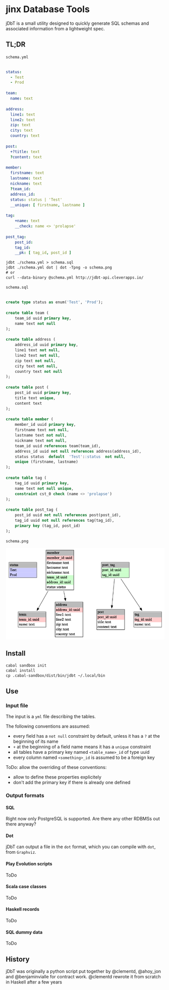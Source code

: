 # jinx Database Tools

jDbT is a small utility designed to quickly generate SQL schemas and
associated information from a lightweight spec.

## TL;DR

`schema.yml`

```yaml

status:
  - Test
  - Prod

team:
  name: text

address:
  line1: text
  line2: text
  zip: text
  city: text
  country: text

post:
  +?title: text
  ?content: text

member:
  firstname: text
  lastname: text
  nickname: text
  ?team_id:
  address_id:
  status: status | 'Test'
  __unique: [ firstname, lastname ]

tag:
    +name: text
    __check: name <> 'prolapse'

post_tag:
    post_id:
    tag_id:
    __pk: [ tag_id, post_id ]

```

    jdbt ./schema.yml > schema.sql
    jdbt ./schema.yml dot | dot -Tpng -o schema.png
    # or
    curl --data-binary @schema.yml http://jdbt-api.cleverapps.io/


`schema.sql`

```sql

create type status as enum('Test', 'Prod');

create table team (
    team_id uuid primary key,
    name text not null
);

create table address (
    address_id uuid primary key,
    line1 text not null,
    line2 text not null,
    zip text not null,
    city text not null,
    country text not null
);

create table post (
    post_id uuid primary key,
    title text unique,
    content text
);

create table member (
    member_id uuid primary key,
    firstname text not null,
    lastname text not null,
    nickname text not null,
    team_id uuid references team(team_id),
    address_id uuid not null references address(address_id),
    status status  default  'Test'::status  not null,
    unique (firstname, lastname)
);

create table tag (
    tag_id uuid primary key,
    name text not null unique,
    constraint cst_0 check (name <> 'prolapse')
);

create table post_tag (
    post_id uuid not null references post(post_id),
    tag_id uuid not null references tag(tag_id),
    primary key (tag_id, post_id)
);

```

`schema.png`

![](./schema.png)

## Install

    cabal sandbox init
    cabal install
    cp .cabal-sandbox/dist/bin/jdbt ~/.local/bin

## Use

### Input file

The input is a `yml` file describing the tables.

The following conventions are assumed:

 - every field has a `not null` constraint by default, unless it has a `?` at
   the beginning of its name
 - `+` at the beginning of a field name means it has a `unique` constraint
 - all tables have a primary key named `<table_name>_id` of type uuid
 - every column named `<something>_id` is assumed to be a foreign key

ToDo: allow the overriding of these conventions:

 - allow to define these properties explicitely
 - don't add the primary key if there is already one defined

### Output formats

#### SQL

Right now only PostgreSQL is supported. Are there any other RDBMSs out there
anyway?

#### Dot

jDbT can output a file in the `dot` format, which you can compile with `dot`,
from `Graphviz`.

#### Play Evolution scripts

ToDo

#### Scala case classes

ToDo

#### Haskell records

ToDo

#### SQL dummy data

ToDo

## History

jDbT was originally a python script put together by @clementd, @ahoy\_jon and
@benjaminvialle for contract work. @clementd rewrote it from scratch in
Haskell after a few years
